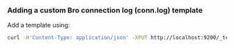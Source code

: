 ### Adding a custom Bro connection log (conn.log) template
Add a template using:

```bash
curl -H'Content-Type: application/json' -XPUT http://localhost:9200/_template/bro-conn-log_template?pretty -d @bro-template.json
```
